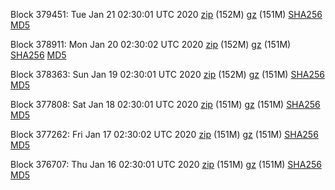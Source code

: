 Block 379451: Tue Jan 21 02:30:01 UTC 2020 [zip](https://files.01coin.io/mainnet/2020-01-21/bootstrap.dat.zip) (152M) [gz](https://files.01coin.io/mainnet/2020-01-21/bootstrap.dat.tar.gz) (151M) [SHA256](https://files.01coin.io/mainnet/2020-01-21/sha256.txt) [MD5](https://files.01coin.io/mainnet/2020-01-21/md5.txt)

Block 378911: Mon Jan 20 02:30:02 UTC 2020 [zip](https://files.01coin.io/mainnet/2020-01-20/bootstrap.dat.zip) (152M) [gz](https://files.01coin.io/mainnet/2020-01-20/bootstrap.dat.tar.gz) (151M) [SHA256](https://files.01coin.io/mainnet/2020-01-20/sha256.txt) [MD5](https://files.01coin.io/mainnet/2020-01-20/md5.txt)

Block 378363: Sun Jan 19 02:30:01 UTC 2020 [zip](https://files.01coin.io/mainnet/2020-01-19/bootstrap.dat.zip) (152M) [gz](https://files.01coin.io/mainnet/2020-01-19/bootstrap.dat.tar.gz) (151M) [SHA256](https://files.01coin.io/mainnet/2020-01-19/sha256.txt) [MD5](https://files.01coin.io/mainnet/2020-01-19/md5.txt)

Block 377808: Sat Jan 18 02:30:01 UTC 2020 [zip](https://files.01coin.io/mainnet/2020-01-18/bootstrap.dat.zip) (151M) [gz](https://files.01coin.io/mainnet/2020-01-18/bootstrap.dat.tar.gz) (151M) [SHA256](https://files.01coin.io/mainnet/2020-01-18/sha256.txt) [MD5](https://files.01coin.io/mainnet/2020-01-18/md5.txt)

Block 377262: Fri Jan 17 02:30:02 UTC 2020 [zip](https://files.01coin.io/mainnet/2020-01-17/bootstrap.dat.zip) (151M) [gz](https://files.01coin.io/mainnet/2020-01-17/bootstrap.dat.tar.gz) (151M) [SHA256](https://files.01coin.io/mainnet/2020-01-17/sha256.txt) [MD5](https://files.01coin.io/mainnet/2020-01-17/md5.txt)

Block 376707: Thu Jan 16 02:30:01 UTC 2020 [zip](https://files.01coin.io/mainnet/2020-01-16/bootstrap.dat.zip) (151M) [gz](https://files.01coin.io/mainnet/2020-01-16/bootstrap.dat.tar.gz) (151M) [SHA256](https://files.01coin.io/mainnet/2020-01-16/sha256.txt) [MD5](https://files.01coin.io/mainnet/2020-01-16/md5.txt)
